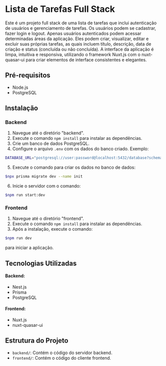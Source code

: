 # Lista de Tarefas Full Stack

Este é um projeto full stack de uma lista de tarefas que inclui autenticação de usuários e gerenciamento de tarefas. Os usuários podem se cadastrar, fazer login e logout. Apenas usuários autenticados podem acessar determinadas áreas da aplicação. Eles podem criar, visualizar, editar e excluir suas próprias tarefas, as quais incluem título, descrição, data de criação e status (concluída ou não concluída). A interface da aplicação é limpa, intuitiva e responsiva, utilizando o framework Nuxt.js com o nuxt-quasar-ui para criar elementos de interface consistentes e elegantes.

## Pré-requisitos

- Node.js
- PostgreSQL

## Instalação

### Backend

1. Navegue até o diretório "backend".
2. Execute o comando `npm install` para instalar as dependências.
3. Crie um banco de dados PostgreSQL.
4. Configure o arquivo `.env` com os dados do banco criado. Exemplo:

```bash
DATABASE_URL="postgresql://user:password@localhost:5432/database?schema=public"
```

5. Execute o comando para criar os dados no banco de dados:

```bash
$npx prisma migrate dev --name init
```

6. Inicie o servidor com o comando:

```bash
$npm run start:dev
```

### Frontend

1. Navegue até o diretório "frontend".
2. Execute o comando `npm install` para instalar as dependências.
3. Após a instalação, execute o comando:

```bash
$npm run dev
```

para iniciar a aplicação.

## Tecnologias Utilizadas

#### Backend:
- Nest.js
- Prisma
- PostgreSQL

#### Frontend:
- Nuxt.js
- nuxt-quasar-ui

## Estrutura do Projeto

- `backend/`: Contém o código do servidor backend.
- `frontend/`: Contém o código do cliente frontend.
